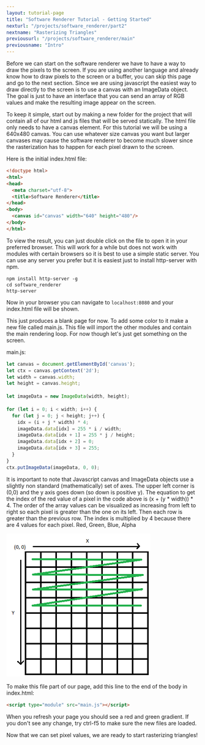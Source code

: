```yaml
---
layout: tutorial-page
title: "Software Renderer Tutorial - Getting Started"
nexturl: "/projects/software_renderer/part2"
nextname: "Rasterizing Triangles"
previousurl: "/projects/software_renderer/main"
previousname: "Intro"
---
```


Before we can start on the software renderer we have to have a way to draw the pixels to the screen. If you are using another language and already know how to draw pixels to the screen or a buffer, you can skip this page and go to the next section. Since we are using javascript the easiest way to draw directly to the screen is to use a canvas with an ImageData object. The goal is just to have an interface that you can send an array of RGB values and make the resulting image appear on the screen.

To keep it simple, start out by making a new folder for the project that will contain all of our html and js files that will be served statically. The html file only needs to have a canvas element. For this tutorial we will be using a 640x480 canvas. You can use whatever size canvas you want but larger canvases may cause the software renderer to become much slower since the rasterization has to happen for each pixel drawn to the screen.

Here is the initial index.html file:

```html
<!doctype html>
<html>
<head>
  <meta charset="utf-8">
  <title>Software Renderer</title>
</head>
<body>
  <canvas id="canvas" width="640" height="480"/>
</body>
</html>
```

To view the result, you can just double click on the file to open it in your preferred browser. This will work for a while but does not work with modules with certain browsers so it is best to use a simple static server. You can use any server you prefer but it is easiest just to install http-server with npm.

```
npm install http-server -g
cd software_renderer
http-server
```

Now in your browser you can navigate to `localhost:8080` and your index.html file will be shown.

This just produces a blank page for now. To add some color to it make a new file called main.js. This file will import the other modules and contain the main rendering loop. For now though let's just get something on the screen.

main.js:

```javascript
let canvas = document.getElementById('canvas');
let ctx = canvas.getContext('2d');
let width = canvas.width;
let height = canvas.height;

let imageData = new ImageData(width, height);

for (let i = 0; i < width; i++) {
  for (let j = 0; j < height; j++) {
    idx = (i + j * width) * 4;
    imageData.data[idx] = 255 * i / width;
    imageData.data[idx + 1] = 255 * j / height;
    imageData.data[idx + 2] = 0;
    imageData.data[idx + 3] = 255;
  }
}
ctx.putImageData(imageData, 0, 0);
```

It is important to note that Javascript canvas and ImageData objects use a slightly non standard (mathematically) set of axes. The upper left corner is (0,0) and the y axis goes down (so down is positive y). The equation to get the index of the red value of a pixel in the code above is (x + (y * width)) * 4. The order of the array values can be visualized as increasing from left to right so each pixel is greater than the one on its left. Then each row is greater than the previous row. The index is multiplied by 4 because there are 4 values for each pixel. Red, Green, Blue, Alpha

![Pixel order and axes](/assets/software_renderer/axes_and_indices.png)

To make this file part of our page, add this line to the end of the body in index.html:

```html
<script type="module" src="main.js"></script>
```

When you refresh your page you should see a red and green gradient. If you don't see any change, try ctrl-f5 to make sure the new files are loaded.

<canvas id="canvas" width="320" height="240"></canvas>

Now that we can set pixel values, we are ready to start rasterizing triangles!

<script>
let canvas = document.getElementById('canvas');
let ctx = canvas.getContext('2d');
let width = canvas.width;
let height = canvas.height;

let imageData = new ImageData(width, height);

for (let i = 0; i < width; i++) {
  for (let j = 0; j < height; j++) {
    idx = (i + j * width) * 4;
    imageData.data[idx] = 255 * i / width;
    imageData.data[idx + 1] = 255 * j / height;
    imageData.data[idx + 2] = 0;
    imageData.data[idx + 3] = 255;
  }
}
ctx.putImageData(imageData, 0, 0);
</script>
